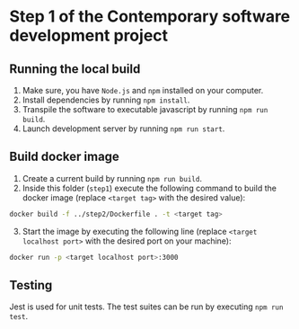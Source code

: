 # Step 1 of the Contemporary software development project

## Running the local build

1. Make sure, you have `Node.js` and `npm` installed on your computer.
2. Install dependencies by running `npm install`.
3. Transpile the software to executable javascript by running `npm run build`.
4. Launch development server by running `npm run start`.

## Build docker image

1. Create a current build by running `npm run build`.
2. Inside this folder (`step1`) execute the following command to build the docker image (replace `<target tag>` with the desired value): 
```bash
docker build -f ../step2/Dockerfile . -t <target tag>
```
3. Start the image by executing the following line (replace `<target localhost port>` with the desired port on your machine):
```bash
docker run -p <target localhost port>:3000
```

## Testing

Jest is used for unit tests. The test suites can be run by executing `npm run test`.
